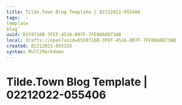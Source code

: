 ```yaml
---
title: Tilde.Town Blog Template | 02212022-055406
tags: `~
template
blog`
uuid: D559716B-3FEF-4516-807F-7FE08A0873AB
local: drafts://open?uuid=D559716B-3FEF-4516-807F-7FE08A0873AB
created: 02212022-055326
syntax: MultiMarkdown
---
```

 # Tilde.Town Blog Template | 02212022-055406